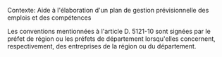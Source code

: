 Contexte: Aide à l'élaboration d'un plan de gestion prévisionnelle  des emplois et des compétences

Les conventions mentionnées à l'article D. 5121-10 sont signées par le préfet de région ou les préfets de département lorsqu'elles concernent, respectivement, des entreprises de la région ou du département.